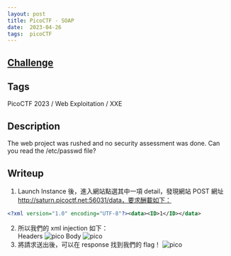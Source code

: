 ```yaml
---
layout: post
title: PicoCTF - SOAP
date:  2023-04-26
tags:  picoCTF
---
```


## [Challenge](https://play.picoctf.org/practice/challenge/355?category=1&originalEvent=72&page=1)

## Tags
PicoCTF 2023 / Web Exploitation / XXE

## Description
The web project was rushed and no security assessment was done. Can you read the /etc/passwd file?

## Writeup
1. Launch Instance 後，進入網站點選其中一項 detail，發現網站 POST 網址 http://saturn.picoctf.net:56031/data，要求酬載如下：
  ``` xml
  <?xml version="1.0" encoding="UTF-8"?><data><ID>1</ID></data> 
  ```
2. 所以我們的 xml injection 如下：<br />
    Headers
    <img src="https://i.imgur.com/sQhB4Qb.png" alt="pico">
    Body 
    <img src="https://i.imgur.com/rrLleQk.png" alt="pico">
3. 將請求送出後，可以在 response 找到我們的 flag！
    <img src="https://i.imgur.com/9G1zozi.png" alt="pico">
